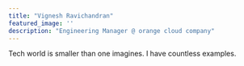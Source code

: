 ```yaml
---
title: "Vignesh Ravichandran"
featured_image: ''
description: "Engineering Manager @ orange cloud company"
---
```


Tech world is smaller than one imagines. I have countless examples.
